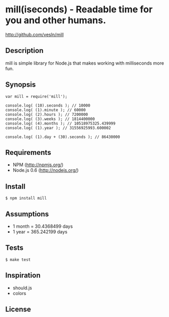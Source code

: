 # mill(iseconds) - Readable time for you and other humans.

http://github.com/vesln/mill

## Description
	
mill is simple library for Node.js that makes working with milliseconds more fun.
	
## Synopsis

	var mill = require('mill');
	
	console.log( (10).seconds ); // 10000
	console.log( (1).minute ); // 60000
	console.log( (2).hours ); // 7200000
	console.log( (3).weeks ); // 1814400000
	console.log( (4).months ); // 10518975325.439999
	console.log( (1).year ); // 31556925993.600002
	
	console.log( (1).day + (30).seconds ); // 86430000

## Requirements

- NPM (http://npmjs.org/)
- Node.js 0.6 (http://nodejs.org/)

## Install

	$ npm install mill

## Assumptions

- 1 month = 30.4368499 days
- 1 year = 365.242199 days

## Tests

	$ make test
	
## Inspiration

- should.js
- colors

## License